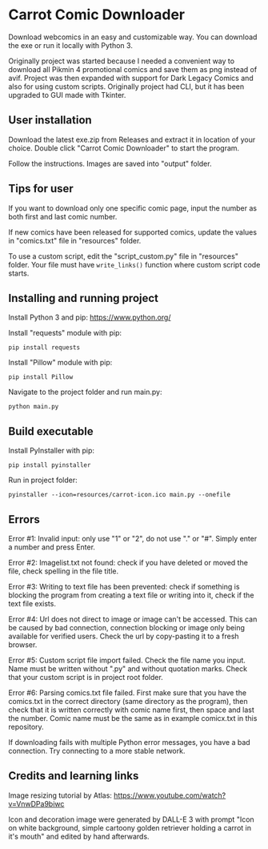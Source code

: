 # Carrot Comic Downloader

Download webcomics in an easy and customizable way. You can download the exe or run it locally with Python 3.

Originally project was started because I needed a convenient way to download all Pikmin 4 promotional comics and save them as png instead of avif. Project was then expanded with support for Dark Legacy Comics and also for using custom scripts. Originally project had CLI, but it has been upgraded to GUI made with Tkinter.

## User installation

Download the latest exe.zip from Releases and extract it in location of your choice. Double click "Carrot Comic Downloader" to start the program.

Follow the instructions. Images are saved into "output" folder.

## Tips for user

If you want to download only one specific comic page, input the number as both first and last comic number.

If new comics have been released for supported comics, update the values in "comics.txt" file in "resources" folder.

To use a custom script, edit the "script_custom.py" file in "resources" folder. Your file must have `write_links()` function where custom script code starts.

## Installing and running project

Install Python 3 and pip: https://www.python.org/

Install "requests" module with pip:

```
pip install requests
```

Install "Pillow" module with pip:

```
pip install Pillow
```

Navigate to the project folder and run main.py:

```
python main.py
```

## Build executable

Install PyInstaller with pip:

```
pip install pyinstaller
```

Run in project folder:

```
pyinstaller --icon=resources/carrot-icon.ico main.py --onefile
```

## Errors

Error #1: Invalid input: only use "1" or "2", do not use "." or "#". Simply enter a number and press Enter.

Error #2: Imagelist.txt not found: check if you have deleted or moved the file, check spelling in the file title.

Error #3: Writing to text file has been prevented: check if something is blocking the program from creating a text file or writing into it, check if the text file exists.

Error #4: Url does not direct to image or image can't be accessed. This can be caused by bad connection, connection blocking or image only being available for verified users. Check the url by copy-pasting it to a fresh browser.

Error #5: Custom script file import failed. Check the file name you input. Name must be written without ".py" and without quotation marks. Check that your custom script is in project root folder.

Error #6: Parsing comics.txt file failed. First make sure that you have the comics.txt in the correct directory (same directory as the program), then check that it is written correctly with comic name first, then space and last the number. Comic name must be the same as in example comicx.txt in this repository.

If downloading fails with multiple Python error messages, you have a bad connection. Try connecting to a more stable network.

## Credits and learning links

Image resizing tutorial by Atlas: https://www.youtube.com/watch?v=VnwDPa9biwc

Icon and decoration image were generated by DALL-E 3 with prompt "Icon on white background, simple cartoony golden retriever holding a carrot in it's mouth" and edited by hand afterwards.
